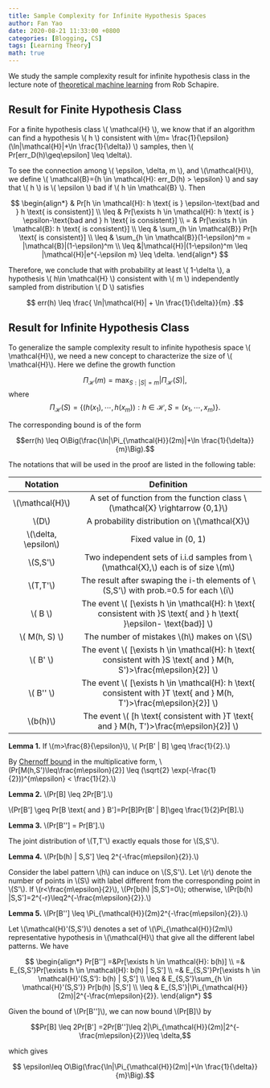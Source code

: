 ```yaml
---
title: Sample Complexity for Infinite Hypothesis Spaces
author: Fan Yao
date: 2020-08-21 11:33:00 +0800
categories: [Blogging, CS]
tags: [Learning Theory]
math: true
---
```


We study the sample complexity result for infinite hypothesis class in the lecture note of [theoretical machine learning](https://www.cs.princeton.edu/courses/archive/spring13/cos511/scribe_notes/0219.pdf) from Rob Schapire. 

## Result for Finite Hypothesis Class
For a finite hypothesis class \\( \mathcal{H} \\), we know that if an algorithm can find a hypothesis \\( h \\) consistent with \\(m= \frac{1}{\epsilon} (\ln|\mathcal{H}|+\ln \frac{1}{\delta}) \\) samples, then \\( Pr[err_D(h)\geq\epsilon] \leq \delta\\).

To see the connection among \\( \epsilon, \delta, m \\), and \\(\mathcal{H}\\), we define \\( \mathcal{B}=\{h \in \mathcal{H}: err_D(h) > \epsilon\} \\) and say that \\( h \\) is \\( \epsilon \\) bad if \\( h \in \mathcal{B} \\). Then 

$$
\begin{align*}
 & Pr[h \in \mathcal{H}: h \text{ is } \epsilon-\text{bad and } h \text{ is consistent}] \\ 
 \leq & Pr[\exists h \in \mathcal{H}: h \text{ is } \epsilon-\text{bad and } h \text{ is consistent}] \\
 = & Pr[\exists h \in \mathcal{B}:  h \text{ is consistent}] \\
 \leq & \sum_{h \in \mathcal{B}} Pr[h \text{ is consistent}] \\
 \leq & \sum_{h \in \mathcal{B}}(1-\epsilon)^m = |\mathcal{B}|(1-\epsilon)^m \\
 \leq &|\mathcal{H}|(1-\epsilon)^m \leq |\mathcal{H}|e^{-\epsilon m} \leq \delta.
\end{align*}
$$

Therefore, we conclude that with probability at least \\( 1-\delta \\), a hypothesis \\( h\in \mathcal{H} \\) consistent with \\( m \\) independently sampled from distribution \\( D \\) satisfies 

$$ err(h) \leq \frac{ \ln|\mathcal{H}| + \ln \frac{1}{\delta}}{m} .$$

## Result for Infinite Hypothesis Class

To generalize the sample complexity result to infinite hypothesis space \\(  \mathcal{H}\\), we need a new concept to characterize the size of \\( \mathcal{H}\\). Here we define the growth function

$$\Pi_{\mathcal{H}}(m)=\max_{S:|S|=m}|\Pi_{\mathcal{H}}(S)|,$$
where
$$\Pi_{\mathcal{H}}(S)=\{(h(x_1), \cdots, h(x_m)):h\in \mathcal{H}, S=(x_1, \cdots, x_m)\}.$$

The corresponding bound is of the form

$$err(h) \leq O\Big(\frac{\ln|\Pi_{\mathcal{H}}(2m)|+\ln \frac{1}{\delta}}{m}\Big).$$

The notations that will be used in the proof are listed in the following table:

| Notation   |      Definition     |
|:----------:|:-------------:|
|\\(\mathcal{H}\\)| A set of function from the function class \\(\mathcal{X} \rightarrow \{0,1\}\\)|
|\\(D\\)| A probability distribution on \\(\mathcal{X}\\)|
|\\(\delta, \epsilon\\)| Fixed value in (0, 1)|
|\\(S,S'\\)| Two independent sets of i.i.d samples from \\(\mathcal{X},\\) each is of size \\(m\\)|
|\\(T,T'\\)| The result after swaping the i-th elements of \\(S,S'\\) with prob.=0.5 for each \\(i\\)|
| \\( B \\) | The event \\( [\exists h \in \mathcal{H}: h \text{ consistent with }S \text{ and } h \text{ }\epsilon- \text{bad}] \\)  |
|\\( M(h, S) \\)|The number of mistakes \\(h\\) makes on \\(S\\)|
| \\( B' \\) |  The event \\( [\exists h \in \mathcal{H}: h \text{ consistent with }S \text{ and } M(h, S')>\frac{m\epsilon}{2}] \\)  |
| \\( B'\' \\) |  The event \\( [\exists h \in \mathcal{H}: h \text{ consistent with }T \text{ and } M(h, T')>\frac{m\epsilon}{2}] \\) | 
|\\(b(h)\\)|The event \\( [h \text{ consistent with }T \text{ and } M(h, T')>\frac{m\epsilon}{2}] \\)|

**Lemma 1.** If \\(m>\frac{8}{\epsilon}\\), \\( Pr[B' \| B] \geq \frac{1}{2}.\\)

By [Chernoff bound](https://en.wikipedia.org/wiki/Chernoff_bound) in the multiplicative form, \\(Pr[M(h,S')\leq\frac{m\epsilon}{2}] \leq (\sqrt{2} \exp(-\frac{1}{2}))^{m\epsilon} < \frac{1}{2}.\\)

**Lemma 2.** \\(Pr[B] \leq 2Pr[B'].\\)

\\(Pr[B'] \geq Pr[B \text{ and } B']=Pr[B]Pr[B' \| B]\geq \frac{1}{2}Pr[B].\\)

**Lemma 3.** \\(Pr[B'\'] = Pr[B'].\\)

The joint distribution of \\(T,T'\\) exactly equals those for \\(S,S'\\).

**Lemma 4.** \\(Pr[b(h) \| S,S'] \leq 2^{-\frac{m\epsilon}{2}}.\\)

Consider the label pattern \\(h\\) can induce on \\(S,S'\\). Let \\(r\\) denote the number of points in \\(S\\) with label different from the corresponding point in \\(S'\\). If \\(r<\frac{m\epsilon}{2}\\), \\(Pr[b(h) \|S,S']=0\\); otherwise, \\(Pr[b(h) \|S,S']=2^{-r}\leq2^{-\frac{m\epsilon}{2}}.\\)

**Lemma 5.** \\(Pr[B'\'] \leq \Pi_{\mathcal{H}}(2m)2^{-\frac{m\epsilon}{2}}.\\)

Let \\(\mathcal{H}'(S,S')\\) denotes a set of \\(\Pi_{\mathcal{H}}(2m)\\) representative hypothesis in \\(\mathcal{H}\\) that give all the different label patterns. We have

$$
\begin{align*}
  Pr[B''] =&Pr[\exists h \in \mathcal{H}: b(h)] \\ 
 =& E_{S,S'}Pr[\exists h \in \mathcal{H}: b(h) | S,S'] \\
 =& E_{S,S'}Pr[\exists h \in \mathcal{H}'(S,S'): b(h) | S,S'] \\
 \leq & E_{S,S'}\sum_{h \in \mathcal{H}'(S,S')} Pr[b(h) |S,S'] \\
 \leq & E_{S,S'}|\Pi_{\mathcal{H}}(2m)|2^{-\frac{m\epsilon}{2}}.
\end{align*}
$$

Given the bound of \\(Pr[B'\']\\), we can now bound \\(Pr[B]\\) by 

$$Pr[B] \leq 2Pr[B'] =2Pr[B'']\leq 2|\Pi_{\mathcal{H}}(2m)|2^{-\frac{m\epsilon}{2}}\leq \delta,$$

which gives

$$ \epsilon\leq O\Big(\frac{\ln|\Pi_{\mathcal{H}}(2m)|+\ln \frac{1}{\delta}}{m}\Big).$$